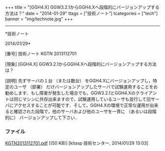 ﻿+++
title = "[GGH4.X] GGW3.2.1からGGH4.Xへ段階的にバージョンアップする方法は？"
date = "2014-01-29"
ttags = ["技術ノート"]
tcategories = ["tech"]
banner = "img/technote.jpg"
+++

-----------------------------------------------------------------------------------------------------------------------------

*技術ノート

2014/01/29*


[番号]
技術ノート KGTN 2013112701

[現象]
[GGH4.X] GGW3.2.1からGGH4.Xへ段階的にバージョンアップする方法は？

[説明]
先ずサーバの１台 （または数台）
をGGH4.Xにバージョンアップし，特定のユーザ （部署）
だけバージョンアップしたサーバで試験運用することをお勧めします．もし障害が発生した場合でも，GGW3.2.1とGGH4.Xのクライアントは同じマシンに共存出来ますので，試験運用しているユーザも並行して旧サーバにアクセスすることが可能です．そして，GGH4.Xの環境で正常な運用が出来ると確認された段階で，他のサーバおよび他のユーザを一斉に
（あるいは段階的に） バージョンアップして下さい．


### ファイル

 
 


[KGTN2013112701.pdf](http://techreport.kitasp.net/attachments/download/1425/KGTN2013112701.pdf)
 [(50 KB)] [kitasp 技術センター, 2014/01/29
13:03]


 


 

